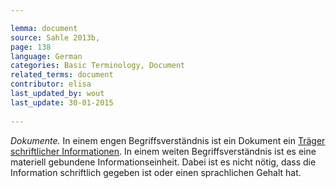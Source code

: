 ```yaml
---

lemma: document
source: Sahle 2013b,
page: 138 
language: German
categories: Basic Terminology, Document
related_terms: document
contributor: elisa
last_updated_by: wout
last_update: 30-01-2015
        
---
```


_Dokumente._ In einem engen Begriffsverständnis ist ein Dokument ein [Träger schriftlicher Informationen](textCarrier.html). In einem weiten Begriffsverständnis ist es eine materiell gebundene Informationseinheit. Dabei ist es nicht nötig, dass die Information schriftlich gegeben ist oder einen sprachlichen Gehalt hat.

